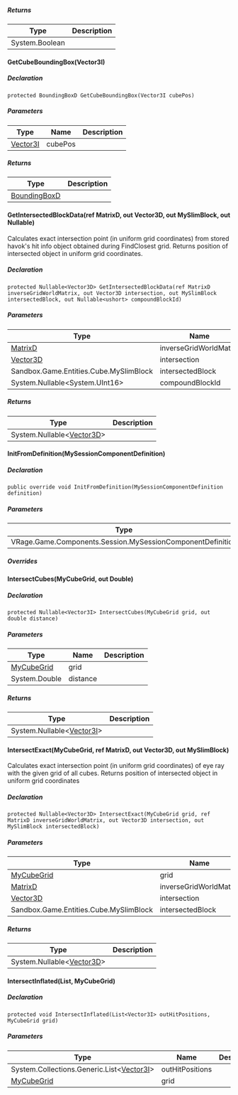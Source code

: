 ##### Returns

| Type | Description |
| --- | --- |
| System.Boolean |     |

#### GetCubeBoundingBox(Vector3I)

##### Declaration

```
protected BoundingBoxD GetCubeBoundingBox(Vector3I cubePos)
```

##### Parameters

| Type | Name | Description |
| --- | --- | --- |
| [Vector3I](https://keensoftwarehouse.github.io/SpaceEngineersModAPI/api/VRageMath.Vector3I.html) | cubePos |     |

##### Returns

| Type | Description |
| --- | --- |
| [BoundingBoxD](https://keensoftwarehouse.github.io/SpaceEngineersModAPI/api/VRageMath.BoundingBoxD.html) |     |

#### GetIntersectedBlockData(ref MatrixD, out Vector3D, out MySlimBlock, out Nullable<UInt16>)

Calculates exact intersection point (in uniform grid coordinates) from stored havok's hit info object obtained during FindClosest grid. Returns position of intersected object in uniform grid coordinates.

##### Declaration

```
protected Nullable<Vector3D> GetIntersectedBlockData(ref MatrixD inverseGridWorldMatrix, out Vector3D intersection, out MySlimBlock intersectedBlock, out Nullable<ushort> compoundBlockId)
```

##### Parameters

| Type | Name | Description |
| --- | --- | --- |
| [MatrixD](https://keensoftwarehouse.github.io/SpaceEngineersModAPI/api/VRageMath.MatrixD.html) | inverseGridWorldMatrix |     |
| [Vector3D](https://keensoftwarehouse.github.io/SpaceEngineersModAPI/api/VRageMath.Vector3D.html) | intersection |     |
| Sandbox.Game.Entities.Cube.MySlimBlock | intersectedBlock |     |
| System.Nullable<System.UInt16\> | compoundBlockId |     |

##### Returns

| Type | Description |
| --- | --- |
| System.Nullable<[Vector3D](https://keensoftwarehouse.github.io/SpaceEngineersModAPI/api/VRageMath.Vector3D.html)\> |     |

#### InitFromDefinition(MySessionComponentDefinition)

##### Declaration

```
public override void InitFromDefinition(MySessionComponentDefinition definition)
```

##### Parameters

| Type | Name | Description |
| --- | --- | --- |
| VRage.Game.Components.Session.MySessionComponentDefinition | definition |     |

##### Overrides

#### IntersectCubes(MyCubeGrid, out Double)

##### Declaration

```
protected Nullable<Vector3I> IntersectCubes(MyCubeGrid grid, out double distance)
```

##### Parameters

| Type | Name | Description |
| --- | --- | --- |
| [MyCubeGrid](https://keensoftwarehouse.github.io/SpaceEngineersModAPI/api/Sandbox.Game.Entities.MyCubeGrid.html) | grid |     |
| System.Double | distance |     |

##### Returns

| Type | Description |
| --- | --- |
| System.Nullable<[Vector3I](https://keensoftwarehouse.github.io/SpaceEngineersModAPI/api/VRageMath.Vector3I.html)\> |     |

#### IntersectExact(MyCubeGrid, ref MatrixD, out Vector3D, out MySlimBlock)

Calculates exact intersection point (in uniform grid coordinates) of eye ray with the given grid of all cubes. Returns position of intersected object in uniform grid coordinates

##### Declaration

```
protected Nullable<Vector3D> IntersectExact(MyCubeGrid grid, ref MatrixD inverseGridWorldMatrix, out Vector3D intersection, out MySlimBlock intersectedBlock)
```

##### Parameters

| Type | Name | Description |
| --- | --- | --- |
| [MyCubeGrid](https://keensoftwarehouse.github.io/SpaceEngineersModAPI/api/Sandbox.Game.Entities.MyCubeGrid.html) | grid |     |
| [MatrixD](https://keensoftwarehouse.github.io/SpaceEngineersModAPI/api/VRageMath.MatrixD.html) | inverseGridWorldMatrix |     |
| [Vector3D](https://keensoftwarehouse.github.io/SpaceEngineersModAPI/api/VRageMath.Vector3D.html) | intersection |     |
| Sandbox.Game.Entities.Cube.MySlimBlock | intersectedBlock |     |

##### Returns

| Type | Description |
| --- | --- |
| System.Nullable<[Vector3D](https://keensoftwarehouse.github.io/SpaceEngineersModAPI/api/VRageMath.Vector3D.html)\> |     |

#### IntersectInflated(List<Vector3I>, MyCubeGrid)

##### Declaration

```
protected void IntersectInflated(List<Vector3I> outHitPositions, MyCubeGrid grid)
```

##### Parameters

| Type | Name | Description |
| --- | --- | --- |
| System.Collections.Generic.List<[Vector3I](https://keensoftwarehouse.github.io/SpaceEngineersModAPI/api/VRageMath.Vector3I.html)\> | outHitPositions |     |
| [MyCubeGrid](https://keensoftwarehouse.github.io/SpaceEngineersModAPI/api/Sandbox.Game.Entities.MyCubeGrid.html) | grid |     |